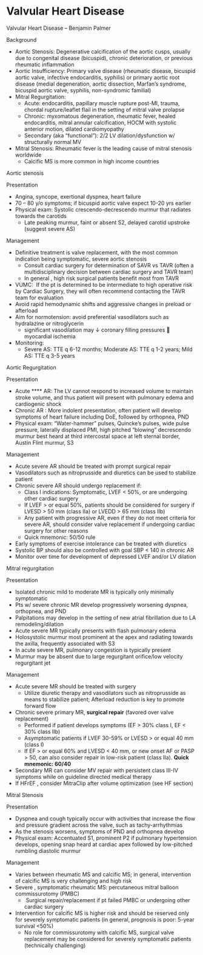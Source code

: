 # Valvular Heart Disease
 
Valvular Heart Disease – Benjamin Palmer

Background

-   Aortic Stenosis: Degenerative calcification of the aortic cusps,
    usually due to congenital disease (bicuspid), chronic deterioration,
    or previous rheumatic inflammation
-   Aortic Insufficiency: Primary
    valve disease (rheumatic disease, bicuspid aortic valve, infective
    endocarditis, syphilis) or primary aortic root disease (medial
    degeneration, aortic dissection, Marfan’s syndrome, bicuspid aortic
    valve, syphilis, non-syndromic familial)
-   Mitral Regurgitation:
    -   Acute: endocarditis, papillary muscle rupture post-MI, trauma,
        chordal rupture/leaflet flail in the setting of mitral valve
        prolapse
    -   Chronic: myxomatous degeneration, rheumatic fever, healed
        endocarditis, mitral annular calcification, HOCM with systolic
        anterior motion, dilated cardiomyopathy
    -   Secondary (aka “functional”): 2/2 LV dilation/dysfunction w/
        structurally normal MV
-   Mitral Stenosis: Rheumatic fever is the leading cause of mitral
    stenosis worldwide
    -   Calcific MS is more common in high income countries

Aortic stenosis

Presentation

-   Angina, syncope, exertional dyspnea, heart failure
-   70 – 80 y/o symptoms; if bicuspid aortic valve expect 10-20 yrs
    earlier
-   Physical exam:
    Systolic crescendo-decrescendo murmur that radiates towards the
    carotids
    -   Late peaking murmur, faint or absent S2, delayed carotid
        upstroke (suggest severe AS)

Management

-   Definitive treatment is valve replacement, with the most common
    indication being symptomatic, severe aortic stenosis
    -   Consult
        cardiac surgery for determination of SAVR vs TAVR (often a
        multidisciplinary decision between cardiac surgery and TAVR
        team)
    -   In
        general
        , high risk surgical patients benefit most from TAVR
-   VUMC:  If the pt is determined to be intermediate to high operative
    risk by Cardiac Surgery, they will often recommend contacting the
    TAVR team for evaluation
-   Avoid rapid hemodynamic shifts and aggressive changes in preload or
    afterload
-   Aim for normotension: avoid preferential vasodilators such as
    hydralazine or nitroglycerin
    -   significant vasodilation may
        ↓
        coronary filling pressures
        
        myocardial ischemia
-   Monitoring:
    -   Severe AS: TTE q 6-12 months; Moderate AS: TTE q 1-2 years; Mild
        AS: TTE q 3-5 years

Aortic Regurgitation

Presentation

-   Acute ****
    AR: The LV cannot respond to increased volume to maintain stroke
    volume, and thus patient will present with pulmonary edema and
    cardiogenic shock
-   Chronic AR
    : More indolent presentation, often patient will develop symptoms of
    heart failure including DoE, followed by orthopnea, PND
-   Physical exam: “Water-hammer” pulses, Quincke’s pulses, wide pulse
    pressure, laterally displaced PMI, high pitched “blowing”
    decrescendo murmur best heard at third intercostal space at left
    sternal border, Austin Flint murmur, S3 ​​​​​​​

Management

-   Acute
    severe AR should be treated with prompt surgical repair
-   Vasodilators
    such as nitroprusside and diuretics can be used to stabilize patient
-   Chronic
    severe AR should undergo replacement if:
    -   Class I indications: Symptomatic, LVEF \< 50%, or are undergoing
        other cardiac surgery
    -   If LVEF > or equal 50%, patients should be considered for
        surgery if LVESD > 50 mm (class IIa) or LVEDD > 65 mm (class
        IIb)
    -   Any patient with progressive AR, even if they do not meet
        criteria for severe AR, should consider valve replacement if
        undergoing cardiac surgery for other reasons
    -   Quick mnemonic: 50/50 rule
-   Early
    symptoms of exercise intolerance can be treated with diuretics
-   Systolic
    BP should also be controlled with goal SBP \< 140 in chronic AR
-   Monitor
    over time for development of depressed LVEF and/or LV dilation

Mitral regurgitation

Presentation

-   Isolated
    chronic mild to moderate MR is typically only minimally symptomatic
-   Pts
    w/ severe chronic MR develop progressively worsening dyspnea,
    orthopnea, and PND
-   Palpitations
    may develop in the setting of new atrial fibrillation due to LA
    remodeling/dilation
-   Acute
    severe MR typically presents with flash pulmonary edema
-   Holosystolic
    murmur most prominent at the apex and radiating towards the axilla,
    frequently associated with S3
-   In
    acute
    severe MR, pulmonary congestion is typically present
-   Murmur may be absent due to large regurgitant orifice/low velocity
    regurgitant jet

Management

-   Acute severe MR should be treated with surgery
    -   Utilize diuretic therapy and vasodilators such as nitroprusside
        as means to stabilize patient; Afterload reduction is key to
        promote forward flow
-   Chronic
    severe primary MR, **surgical repair** (favored over valve
    replacement)
    -   Performed if patient develops symptoms (EF > 30% class I, EF \<
        30% class IIb)
    -   Asymptomatic patients if LVEF 30-59% or LVESD > or equal 40 mm
        (class I)
    -   If EF > or equal 60% and LVESD \< 40 mm, or new onset AF or
        PASP > 50, can also consider repair in low-risk patient (class
        IIa). **Quick mnemonic: 60/40**
-   Secondary MR can consider MV repair with persistent class III-IV
    symptoms while on
    guideline
    directed medical therapy
-   If
    HFrEF
    , consider MitraClip after volume optimization (see HF section)

Mitral Stenosis

Presentation

-   Dyspnea and cough typically occur with activities that increase the
    flow and pressure gradient across the valve, such as
    tachy-arrhythmias
-   As the stenosis worsens, symptoms of PND and orthopnea develop
-   Physical
    exam:
    Accentuated S1, prominent P2 if pulmonary hypertension develops,
    opening snap heard at cardiac apex followed by low-pitched rumbling
    diastolic murmur

Management

-   Varies between rheumatic MS and calcific MS; in general,
    intervention of calcific MS is very challenging and high risk
-   Severe
    , symptomatic rheumatic MS: percutaneous mitral balloon
    commissurotomy (PMBC)
    -   ​​​​​​​
        Surgical repair/replacement if pt failed PMBC or undergoing
        other cardiac surgery
-   Intervention for calcific MS is higher risk and should be reserved
    only for severely symptomatic patients (in general, prognosis is
    poor: 5-year survival \<50%)
    -   No role for commissurotomy with calcific MS, surgical valve
        replacement may be considered for severely symptomatic patients
        (technically challenging)
